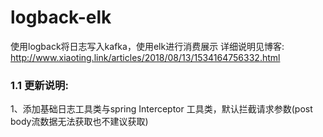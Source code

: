 # logback-elk
使用logback将日志写入kafka，使用elk进行消费展示
详细说明见博客:
http://www.xiaoting.link/articles/2018/08/13/1534164756332.html

### 1.1 更新说明:
1、添加基础日志工具类与spring Interceptor 工具类，默认拦截请求参数(post body流数据无法获取也不建议获取)